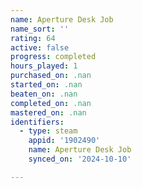 ```yaml
---
name: Aperture Desk Job
name_sort: ''
rating: 64
active: false
progress: completed
hours_played: 1
purchased_on: .nan
started_on: .nan
beaten_on: .nan
completed_on: .nan
mastered_on: .nan
identifiers:
  - type: steam
    appid: '1902490'
    name: Aperture Desk Job
    synced_on: '2024-10-10'

---
```

